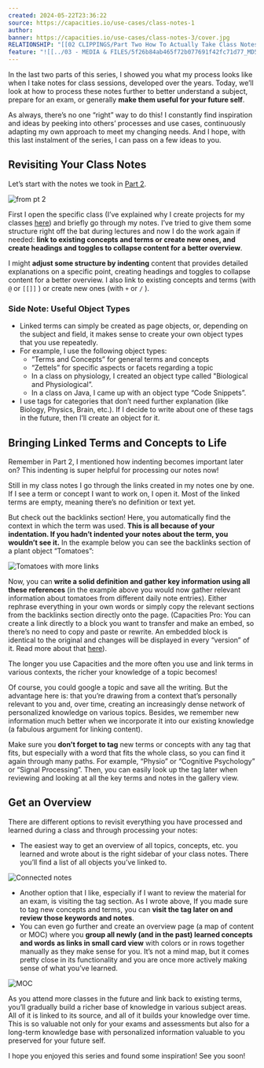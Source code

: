 ```yaml
---
created: 2024-05-22T23:36:22
source: https://capacities.io/use-cases/class-notes-1
author: 
banner: https://capacities.io/use-cases/class-notes-3/cover.jpg
RELATIONSHIP: "[[02 CLIPPINGS/Part Two How To Actually Take Class Notes|Part Two How To Actually Take Class Notes]]"
feature: "![[../03 - MEDIA & FILES/5f26b84ab465f72b077691f42fc71d77_MD5.png]]"
---
```

In the last two parts of this series, I showed you what my process looks like when I take notes for class sessions, developed over the years. Today, we’ll look at how to process these notes further to better understand a subject, prepare for an exam, or generally **make them useful for your future self**.

As always, there’s no one “right” way to do this! I constantly find inspiration and ideas by peeking into others’ processes and use cases, continuously adapting my own approach to meet my changing needs. And I hope, with this last instalment of the series, I can pass on a few ideas to you.

## Revisiting Your Class Notes

Let’s start with the notes we took in [Part 2](https://capacities.io/use-cases/class-notes-2).

![from pt 2](../03%20-%20MEDIA%20&%20FILES/5f26b84ab465f72b077691f42fc71d77_MD5.png)

First I open the specific class (I’ve explained why I create projects for my classes [here](https://capacities.io/use-cases/class-notes-1)) and briefly go through my notes. I’ve tried to give them some structure right off the bat during lectures and now I do the work again if needed: **link to existing concepts and terms or create new ones, and create headings and toggles to collapse content for a better overview**.

I might **adjust some structure by indenting** content that provides detailed explanations on a specific point, creating headings and toggles to collapse content for a better overview. I also link to existing concepts and terms (with `@` or `[[]]` ) or create new ones (with `+` or `/` ).

### Side Note: Useful Object Types

-   Linked terms can simply be created as page objects, or, depending on the subject and field, it makes sense to create your own object types that you use repeatedly.
-   For example, I use the following object types:
    -   “Terms and Concepts” for general terms and concepts
    -   “Zettels” for specific aspects or facets regarding a topic
    -   In a class on physiology, I created an object type called "Biological and Physiological”.
    -   In a class on Java, I came up with an object type “Code Snippets”.
-   I use tags for categories that don’t need further explanation (like Biology, Physics, Brain, etc.). If I decide to write about one of these tags in the future, then I’ll create an object for it.

## Bringing Linked Terms and Concepts to Life

Remember in Part 2, I mentioned how indenting becomes important later on? This indenting is super helpful for processing our notes now!

Still in my class notes I go through the links created in my notes one by one. If I see a term or concept I want to work on, I open it. Most of the linked terms are empty, meaning there’s no definition or text yet.

But check out the backlinks section! Here, you automatically find the context in which the term was used. **This is all because of your indentation. If you hadn’t indented your notes about the term, you wouldn’t see it.** In the example below you can see the backlinks section of a plant object “Tomatoes”:

![Tomatoes with more links](../03%20-%20MEDIA%20&%20FILES/1da25089636d5d574d56fdd1f19095da_MD5.png)

Now, you can **write a solid definition and gather key information using all these references** (in the example above you would now gather relevant information about tomatoes from different daily note entries). Either rephrase everything in your own words or simply copy the relevant sections from the backlinks section directly onto the page. (Capacities Pro: You can create a link directly to a block you want to transfer and make an embed, so there’s no need to copy and paste or rewrite. An embedded block is identical to the original and changes will be displayed in every “version” of it. Read more about that [here](https://docs.capacities.io/reference/block-based-linking#block-based-linking)).

The longer you use Capacities and the more often you use and link terms in various contexts, the richer your knowledge of a topic becomes!

Of course, you could google a topic and save all the writing. But the advantage here is: that you’re drawing from a context that’s personally relevant to you and, over time, creating an increasingly dense network of personalized knowledge on various topics. Besides, we remember new information much better when we incorporate it into our existing knowledge (a fabulous argument for linking content).

Make sure you **don’t forget to tag** new terms or concepts with any tag that fits, but especially with a word that fits the whole class, so you can find it again through many paths. For example, “Physio” or “Cognitive Psychology” or “Signal Processing”. Then, you can easily look up the tag later when reviewing and looking at all the key terms and notes in the gallery view.

## Get an Overview

There are different options to revisit everything you have processed and learned during a class and through processing your notes:

-   The easiest way to get an overview of all topics, concepts, etc. you learned and wrote about is the right sidebar of your class notes. There you’ll find a list of all objects you’ve linked to.

![Connected notes](../03%20-%20MEDIA%20&%20FILES/876d088ad764f979f12c1d9ceadb05bb_MD5.jpg)

-   Another option that I like, especially if I want to review the material for an exam, is visiting the tag section. As I wrote above, If you made sure to tag new concepts and terms, you can **visit the tag later on and review those keywords and notes**.
-   You can even go further and create an overview page (a map of content or MOC) where you **group all newly (and in the past) learned concepts and words** **as links in small card view** with colors or in rows together manually as they make sense for you. It’s not a mind map, but it comes pretty close in its functionality and you are once more actively making sense of what you’ve learned.

![MOC](../03%20-%20MEDIA%20&%20FILES/e74a36a056c43b73679051d73ecbc085_MD5.png)

As you attend more classes in the future and link back to existing terms, you’ll gradually build a richer base of knowledge in various subject areas. All of it is linked to its source, and all of it builds your knowledge over time. This is so valuable not only for your exams and assessments but also for a long-term knowledge base with personalized information valuable to you preserved for your future self.

I hope you enjoyed this series and found some inspiration! See you soon!
> 